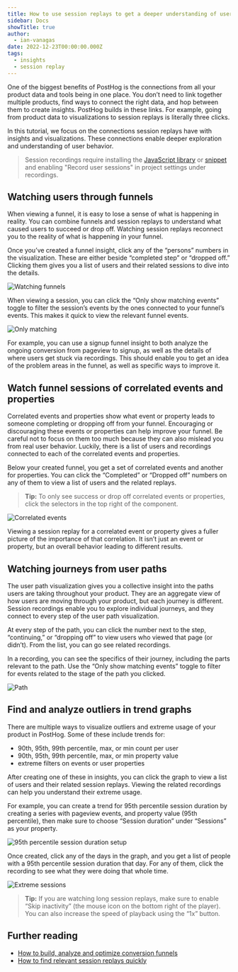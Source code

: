 ```yaml
---
title: How to use session replays to get a deeper understanding of user behavior
sidebar: Docs
showTitle: true
author:
  - ian-vanagas
date: 2022-12-23T00:00:00.000Z
tags:
  - insights
  - session replay
---
```

 

One of the biggest benefits of PostHog is the connections from all your product data and tools being in one place. You don’t need to link together multiple products, find ways to connect the right data, and hop between them to create insights. PostHog builds in these links. For example, going from product data to visualizations to session replays is literally three clicks.

In this tutorial, we focus on the connections session replays have with insights and visualizations. These connections enable deeper exploration and understanding of user behavior.

> Session recordings require installing the [JavaScript library](https://posthog.com/docs/integrate/client/js) or [snippet](https://posthog.com/docs/integrate#snippet) and enabling "Record user sessions" in project settings under recordings.

## Watching users through funnels

When viewing a funnel, it is easy to lose a sense of what is happening in reality. You can combine funnels and session replays to understand what caused users to succeed or drop off. Watching session replays reconnect you to the reality of what is happening in your funnel.

Once you’ve created a funnel insight, click any of the “persons” numbers in the visualization. These are either beside “completed step” or “dropped off.” Clicking them gives you a list of users and their related sessions to dive into the details.

![Watching funnels](https://res.cloudinary.com/dmukukwp6/image/upload/v1710055416/posthog.com/contents/images/tutorials/explore-insights-session-recordings/funnel.png)

When viewing a session, you can click the “Only show matching events” toggle to filter the session’s events by the ones connected to your funnel’s events. This makes it quick to view the relevant funnel events.

![Only matching](https://res.cloudinary.com/dmukukwp6/image/upload/v1710055416/posthog.com/contents/images/tutorials/explore-insights-session-recordings/only-matching.png)

For example, you can use a signup funnel insight to both analyze the ongoing conversion from pageview to signup, as well as the details of where users get stuck via recordings. This should enable you to get an idea of the problem areas in the funnel, as well as specific ways to improve it.

## Watch funnel sessions of correlated events and properties

Correlated events and properties show what event or property leads to someone completing or dropping off from your funnel. Encouraging or discouraging these events or properties can help improve your funnel. Be careful not to focus on them too much because they can also mislead you from real user behavior. Luckily, there is a list of users and recordings connected to each of the correlated events and properties.

Below your created funnel, you get a set of correlated events and another for properties. You can click the “Completed” or “Dropped off” numbers on any of them to view a list of users and the related replays.

> **Tip:** To only see success or drop off correlated events or properties, click the selectors in the top right of the component.

![Correlated events](https://res.cloudinary.com/dmukukwp6/image/upload/v1710055416/posthog.com/contents/images/tutorials/explore-insights-session-recordings/correlated.png)

Viewing a session replay for a correlated event or property gives a fuller picture of the importance of that correlation. It isn’t just an event or property, but an overall behavior leading to different results.

## Watching journeys from user paths

The user path visualization gives you a collective insight into the paths users are taking throughout your product. They are an aggregate view of how users are moving through your product, but each journey is different. Session recordings enable you to explore individual journeys, and they connect to every step of the user path visualization.

At every step of the path, you can click the number next to the step, “continuing,” or “dropping off” to view users who viewed that page (or didn’t). From the list, you can go see related recordings.

In a recording, you can see the specifics of their journey, including the parts relevant to the path. Use the “Only show matching events” toggle to filter for events related to the stage of the path you clicked.

![Path](https://res.cloudinary.com/dmukukwp6/image/upload/v1710055416/posthog.com/contents/images/tutorials/explore-insights-session-recordings/path.png)

## Find and analyze outliers in trend graphs

There are multiple ways to visualize outliers and extreme usage of your product in PostHog. Some of these include trends for:

- 90th, 95th, 99th percentile, max, or min count per user
- 90th, 95th, 99th percentile, max, or min property value
- extreme filters on events or user properties

After creating one of these in insights, you can click the graph to view a list of users and their related session replays. Viewing the related recordings can help you understand their extreme usage.

For example, you can create a trend for 95th percentile session duration by creating a series with pageview events, and property value (95th percentile), then make sure to choose “Session duration” under “Sessions” as your property.

![95th percentile session duration setup](https://res.cloudinary.com/dmukukwp6/image/upload/v1710055416/posthog.com/contents/images/tutorials/explore-insights-session-recordings/extreme.png)

Once created, click any of the days in the graph, and you get a list of people with a 95th percentile session duration that day. For any of them, click the recording to see what they were doing that whole time.

![Extreme sessions](https://res.cloudinary.com/dmukukwp6/image/upload/v1710055416/posthog.com/contents/images/tutorials/explore-insights-session-recordings/extreme-sessions.png)

> **Tip:** If you are watching long session replays, make sure to enable “Skip inactivity” (the mouse icon on the bottom right of the player). You can also increase the speed of playback using the “1x” button.

## Further reading

- [How to build, analyze and optimize conversion funnels](https://posthog.com/tutorials/funnels)
- [How to find relevant session replays quickly](https://posthog.com/tutorials/filter-session-recordings)

